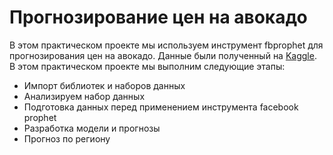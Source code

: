 # Прогнозирование цен на авокадо
В этом практическом проекте мы используем инструмент fbprophet для прогнозирования цен на авокадо. Данные были полученный на [Kaggle](https://www.kaggle.com/neuromusic/avocado-prices). 
В этом практическом проекте мы выполним следующие этапы:
* Импорт библиотек и наборов данных
* Анализируем набор данных  
* Подготовка данных перед применением инструмента facebook prophet 
* Разработка модели и прогнозы
* Прогноз по региону
